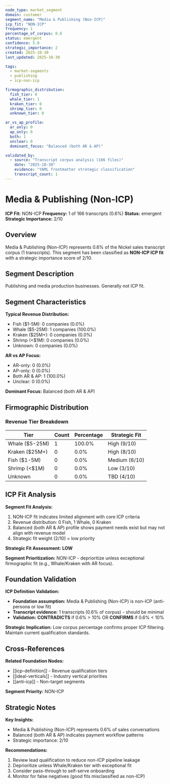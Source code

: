 ```yaml
---
node_type: market_segment
domain: customer
segment_name: "Media & Publishing (Non-ICP)"
icp_fit: "NON-ICP"
frequency: 1
percentage_of_corpus: 0.6
status: emergent
confidence: 5.0
strategic_importance: 2
created: 2025-10-30
last_updated: 2025-10-30

tags:
  - market-segments
  - publishing
  - icp-non-icp

firmographic_distribution:
  fish_tier: 0
  whale_tier: 1
  kraken_tier: 0
  shrimp_tier: 0
  unknown_tier: 0

ar_vs_ap_profile:
  ar_only: 0
  ap_only: 0
  both: 1
  unclear: 0
  dominant_focus: "Balanced (both AR & AP)"

validated_by:
  - source: "Transcript corpus analysis (166 files)"
    date: "2025-10-30"
    evidence: "YAML frontmatter strategic classification"
    transcript_count: 1
---
```


# Media & Publishing (Non-ICP)

**ICP Fit:** NON-ICP
**Frequency:** 1 of 166 transcripts (0.6%)
**Status:** emergent
**Strategic Importance:** 2/10

## Overview

Media & Publishing (Non-ICP) represents 0.6% of the Nickel sales transcript corpus (1 transcripts). This segment has been classified as **NON-ICP ICP fit** with a strategic importance score of 2/10.

## Segment Description

Publishing and media production businesses. Generally not ICP fit.

## Segment Characteristics

**Typical Revenue Distribution:**
- Fish ($1-5M): 0 companies (0.0%)
- Whale ($5-25M): 1 companies (100.0%)
- Kraken ($25M+): 0 companies (0.0%)
- Shrimp (<$1M): 0 companies (0.0%)
- Unknown: 0 companies (0.0%)

**AR vs AP Focus:**
- AR-only: 0 (0.0%)
- AP-only: 0 (0.0%)
- Both AR & AP: 1 (100.0%)
- Unclear: 0 (0.0%)

**Dominant Focus:** Balanced (both AR & AP)

## Firmographic Distribution

### Revenue Tier Breakdown

| Tier | Count | Percentage | Strategic Fit |
|------|-------|------------|---------------|
| Whale ($5-25M) | 1 | 100.0% | High (9/10) |
| Kraken ($25M+) | 0 | 0.0% | High (8/10) |
| Fish ($1-5M) | 0 | 0.0% | Medium (6/10) |
| Shrimp (<$1M) | 0 | 0.0% | Low (3/10) |
| Unknown | 0 | 0.0% | TBD (4/10) |

## ICP Fit Analysis

**Segment Fit Analysis:**
1. NON-ICP fit indicates limited alignment with core ICP criteria
2. Revenue distribution: 0 Fish, 1 Whale, 0 Kraken
3. Balanced (both AR & AP) profile shows payment needs exist but may not align with revenue model
4. Strategic fit weight (2/10) = low priority

**Strategic Fit Assessment:** **LOW**

**Segment Prioritization:** NON-ICP - deprioritize unless exceptional firmographic fit (e.g., Whale/Kraken with AR focus).

## Foundation Validation

**ICP Definition Validation:**
- **Foundation assumption:** Media & Publishing (Non-ICP) is non-ICP (anti-persona or low fit)
- **Transcript evidence:** 1 transcripts (0.6% of corpus) - should be minimal
- **Validation:** **CONTRADICTS** if 0.6% > 10% OR **CONFIRMS** if 0.6% < 10%

**Strategic Implication:** Low corpus percentage confirms proper ICP filtering. Maintain current qualification standards.

## Cross-References

**Related Foundation Nodes:**
- [[icp-definition]] - Revenue qualification tiers
- [[ideal-verticals]] - Industry vertical priorities
- [[anti-icp]] - Non-target segments

**Segment Priority:** NON-ICP

## Strategic Notes

**Key Insights:**
- Media & Publishing (Non-ICP) represents 0.6% of sales conversations
- Balanced (both AR & AP) indicates payment workflow patterns
- Strategic importance: 2/10

**Recommendations:**
1. Review lead qualification to reduce non-ICP pipeline leakage
2. Deprioritize unless Whale/Kraken tier with exceptional fit
3. Consider pass-through to self-serve onboarding
4. Monitor for false negatives (good fits misclassified as non-ICP)
